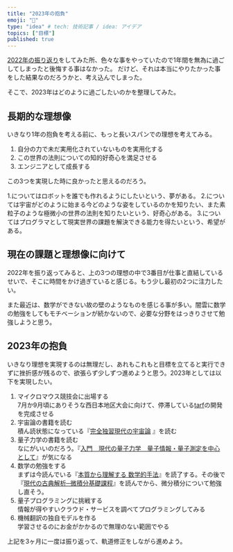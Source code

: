 ```yaml
---
title: "2023年の抱負"
emoji: "🐰"
type: "idea" # tech: 技術記事 / idea: アイデア
topics: ["目標"]
published: true
---
```


[2022年の振り返り](./926_2022_retrospective.md)をしてみた所、色々な事をやっていたので1年間を無為に過ごしてしまったと後悔する事はなかった。
だけど、それは本当にやりたかった事をした結果なのだろうかと、考え込んでしまった。

そこで、2023年はどのように過ごしたいのかを整理してみた。

## 長期的な理想像

いきなり1年の抱負を考える前に、もっと長いスパンでの理想を考えてみる。

1. 自分の力で未だ実用化されていないものを実用化する
2. この世界の法則についての知的好奇心を満足させる
3. エンジニアとして成長する

この3つを実現した時に良かったと思えるのだろう。

1.についてはロボットを誰でも作れるようにしたいという、夢がある。
2.については宇宙がどのように始まる今どのような姿をしているのかを知りたい、また素粒子のような極微小の世界の法則を知りたいという、好奇心がある。
3.についてはプログラマとして現実世界の課題を解決できる能力を得たいという、希望がある。

## 現在の課題と理想像に向けて

2022年を振り返ってみると、上の3つの理想の中で3番目が仕事と直結しているせいで、そこに時間をかけ過ぎていると感じる。もう少し最初の2つに注力したい。

また最近は、数学ができない故の壁のようなものを感じる事が多い。闇雲に数学の勉強をしてもモチベーションが続かないので、必要な分野をはっきりさせて勉強しようと思う。

## 2023年の抱負

いきなり理想を実現するのは無理だし、あれもこれもと目標を立てると実行できずに挫折感が残るので、欲張らず少しずつ進めようと思う。2023年としては以下を実現したい。

1. マイクロマウス競技会に出場する  
   7月か9月頃にありそうな西日本地区大会に向けて、停滞している[tarf](https://github.com/horie-t/tarf)の開発を完成させる
2. 宇宙論の書籍を読む  
   積ん読状態になっている『[完全独習現代の宇宙論](https://amzn.to/3G09lTJ) 』を読む
3. 量子力学の書籍を読む  
   なにがいいのだろう。『[入門　現代の量子力学　量子情報・量子測定を中心として](https://amzn.to/3hBBpU3)』が気になる
4. 数学の勉強をする  
   まずは今読んでいる『[本質から理解する 数学的手法](https://amzn.to/3W8gLcI)』を読了する。その後で『[現代の古典解析─微積分基礎課程](https://amzn.to/3Wsy9sL)』を読んでから、微分積分について勉強し直そう。
5. 量子プログラミングに挑戦する  
   情報が得やすいクラウド・サービスを調べてプログラミングしてみる
6. 機械翻訳の独自モデルを作る  
   学習させるのにお金がかかるので無理のない範囲でやる

上記を3ヶ月に一度は振り返って、軌道修正をしながら進めよう。